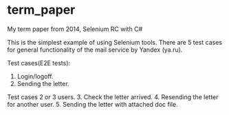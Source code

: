 # term_paper
My term paper from 2014, Selenium RC with C#

This is the simplest example of using Selenium tools.
There are 5 test cases for general functionality of the mail service by Yandex (ya.ru).

Test cases(E2E tests):
1. Login/logoff.
2. Sending the letter.

Test cases 2 or 3 users.
3. Check the letter arrived.
4. Resending the letter for another user.
5. Sending the letter with attached doc file.
